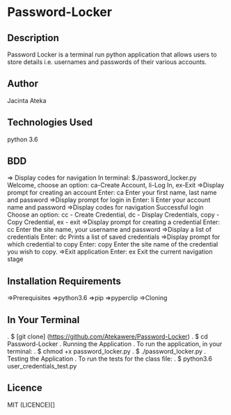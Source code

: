 # Password-Locker

## Description
Password Locker is a terminal run python application that allows users to store details i.e. usernames and passwords of their various accounts.

## Author
Jacinta Ateka

## Technologies Used
python 3.6

## BDD
=> Display codes for navigation In terminal: $./password_locker.py Welcome, choose an option: ca-Create Account, li-Log In, ex-Exit
=>Display prompt for creating an account Enter: ca Enter your first name, last name and password
=>Display prompt for login in Enter: li Enter your account name and password
=>Display codes for navigation Successful login Choose an option: cc - Create Credential, dc - Display Credentials, copy - Copy Credential, ex - exit
=>Display prompt for creating a credential Enter: cc Enter the site name, your username and password
=>Display a list of credentials Enter: dc Prints a list of saved credentials
=>Display prompt for which credential to copy Enter: copy Enter the site name of the credential you wish to copy.
=>Exit application Enter: ex Exit the current navigation stage

## Installation Requirements
=>Prerequisites
=>python3.6
=>pip
=>pyperclip
=>Cloning

## In Your Terminal
. $ [git clone] (https://github.com/Atekawere/Password-Locker)
. $ cd Password-Locker
. Running the Application
. To run the application, in your terminal:
. $ chmod +x password_locker.py
. $ ./password_locker.py
. Testing the Application
. To run the tests for the class file:
. $ python3.6 user_credentials_test.py

## Licence
MIT (LICENCE)[]